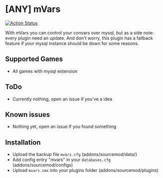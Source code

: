 # [ANY] mVars

[![Action Status](https://github.com/Bara/mVars/workflows/Compile%20with%20SourceMod/badge.svg)](https://github.com/Bara/mVars/actions)

With mVars you can control your convars over mysql, but as a side note: every plugin need an update. And don't worry, this plugin has a fallback feature if your mysql instance should be down for some reasons.

## Supported Games
 - All games with mysql extension

## ToDo
 - Currently nothing, open an issue if you've a idea

## Known issues
 - Nothing yet, open an issue if you found something

## Installation
 - Upload the backup file `mvars.cfg` (addons/sourcemod/data/)
 - Add config entry "mvars" in your `databases.cfg` (addons/sourcemod/configs)
 - Upload `mvars.smx` into your plugins folder (addons/sourcemod/plugins)
